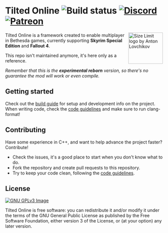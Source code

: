 # Tilted Online ![Build status](https://github.com/tiltedphoques/TiltedOnline/workflows/CI/badge.svg?branch=master) [![Discord](https://img.shields.io/discord/247835175860305931.svg?label=&logo=discord&logoColor=ffffff&color=7389D8&labelColor=6A7EC2)](https://discord.gg/skyrimtogether) [![Patreon](https://img.shields.io/badge/Patreon-donate-purple.svg)](https://www.patreon.com/skyrimtogether)

<img src="https://avatars.githubusercontent.com/u/52131158?s=200&v=4" align="right"
     alt="Size Limit logo by Anton Lovchikov" width="110" height="100">

Tilted Online is a framework created to enable multiplayer in Bethesda games, currently supporting **Skyrim Special Edition** and **Fallout 4**.

This repo isn't maintained anymore, it's here only as a reference.

*Remember that this is the **experimental reborn** version, so there's no guarantee the mod will work or even compile.*

## Getting started
Check out the [build guide](https://wiki.tiltedphoques.com/tilted-online/coding/build-guide) for setup and development info on the project. When writing code, check the [code guidelines](https://wiki.tiltedphoques.com/tilted-online/coding/code-guidelines)
 and make sure to run clang-format!

## Contributing
Have some experience in C++, and want to help advance the project faster? Contribute!
- Check the issues, it's a good place to start when you don't know what to do.
- Fork the repository and create pull requests to this repository.
- Try to keep your code clean, following the [code guidelines](https://wiki.tiltedphoques.com/tilted-online/coding/code-guidelines).

## License
[![GNU GPLv3 Image](https://www.gnu.org/graphics/gplv3-127x51.png)](http://www.gnu.org/licenses/gpl-3.0.en.html)

Tilted Online is free software: you can redistribute it and/or modify
it under the terms of the GNU General Public License as published by
the Free Software Foundation, either version 3 of the License, or
(at your option) any later version.
